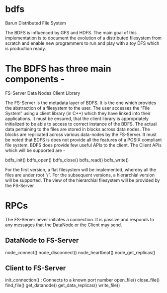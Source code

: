 # bdfs
Barun Distributed File System

The BDFS is influenced by GFS and HDFS. The main goal of this implementation is to document the evolution of a distributed filesystem from scratch and enable new programmers to run and play with a toy DFS which is production ready.

# The BDFS has three main components - 
FS-Server
Data Nodes
Client Library

The FS-Server is the metadata layer of BDFS. It is the one which provides the abstraction of a filesystem to the user. The user accesses the “File System” using a client library (in C++) which they have linked into their applications. It must be ensured, that the client library is appropriately initialized to be able to access to correct instance of the BDFS. The actual data pertaining to the files are stored in blocks across data nodes. The blocks are replicated across various data-nodes by the FS-Server. It must be noted that BDFS is does not provide all the features of a POSIX compliant file system. BDFS does provide few useful APIs to the client. The Client APIs which will be supported are -

bdfs_init()
bdfs_open()
bdfs_close()
bdfs_read()
bdfs_write()

For the first version, a flat filesystem will be implemented, whereby all the files are under root “/”.  For the subsequent versions, a hierarchial version will be supported. The view of the hierarchial filesystem will be provided by the FS-Server

# RPCs 
The FS-Server never initiates a connection. It is passive and responds to any messages that the DataNode or the Client may send. 

## DataNode to FS-Server
node_connect()
node_disconnect()
node_heartbeat()
node_get_replicas()

## Client to FS-Server
init_connection() : Connects to a known port number
open_file() 
close_file()
find_file()
get_datanode()
get_data_replicas()
write_file()

